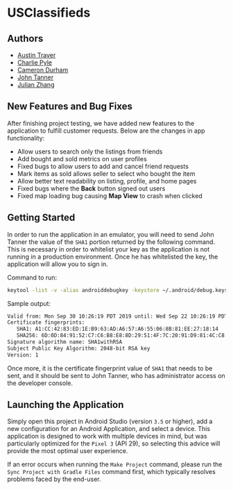 # USClassifieds

## Authors

* [Austin Traver](https://github.com/austintraver)
* [Charlie Pyle](https://github.com/charliepyle)
* [Cameron Durham](https://github.com/camerondurham)
* [John Tanner](https://github.com/johntannerofficial)
* [Julian Zhang](https://github.com/julianzhang98)


## New Features and Bug Fixes

After finishing project testing, we have added new features to the application
to fulfill customer requests. Below are the changes in app functionality:

* Allow users to search only the listings from friends
* Add bought and sold metrics on user profiles
* Fixed bugs to allow users to add and cancel friend requests
* Mark items as sold allows seller to select who bought the item
* Allow better text readability on listing, profile, and home pages
* Fixed bugs where the **Back** button signed out users
* Fixed map loading bug causing **Map View** to crash when clicked

## Getting Started

In order to run the application in an emulator, you will need to send John Tanner the value of the `SHA1` portion returned by the following command. This is necessary in order to whitelist your key as the application is not running in a production environment. Once he has whitelisted the key, the application will allow you to sign in.

Command to run:

  ```sh
  keytool -list -v -alias androiddebugkey -keystore ~/.android/debug.keystore
  ```

Sample output:

  ```txt
  Valid from: Mon Sep 30 10:26:19 PDT 2019 until: Wed Sep 22 10:26:19 PDT 2049
  Certificate fingerprints:
  	 SHA1: A1:CC:42:83:ED:1E:B9:63:AD:A6:57:A6:55:06:8B:81:EE:27:18:14
  	 SHA256: 6D:0D:84:91:52:C7:C6:B8:E8:8D:29:51:4F:7C:20:91:D9:81:4C:C8:E8:37:17:FF:F2:3E:2C:CA:EE:E3:97:43
  Signature algorithm name: SHA1withRSA
  Subject Public Key Algorithm: 2048-bit RSA key
  Version: 1
  ```

Once more, it is the certificate fingerprint value of `SHA1` that needs to be sent, and it should be sent to John Tanner, who has administrator access on the developer console.

## Launching the Application

Simply open this project in Android Studio (version `3.5` or higher), add a new configuration for an Android Application, and select a device. This application is designed to work with multiple devices in mind, but was particularly optimized for the `Pixel 3` (API 29), so selecting this advice will provide the most optimal user experience.

If an error occurs when running the `Make Project` command, please run the `Sync Project with Gradle Files` command first, which typically resolves problems faced by the end-user.
